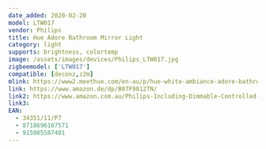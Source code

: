 ```yaml
---
date_added: 2020-02-20
model: LTW017
vendor: Philips
title: Hue Adore Bathroom Mirror Light
category: light
supports: brightness, colortemp
image: /assets/images/devices/Philips_LTW017.jpg
zigbeemodel: ['LTW017']
compatible: [deconz,z2m]
mlink: https://www2.meethue.com/en-au/p/hue-white-ambiance-adore-bathroom-mirror-light/3435111P7
link: https://www.amazon.de/dp/B07F9812TN/
link2: https://www.amazon.com.au/Philips-Including-Dimmable-Controlled-Compatible/dp/B07F9812TN/
link3: 
EAN: 
  - 34351/11/P7
  - 8718696167571
  - 915005587401
---
```

